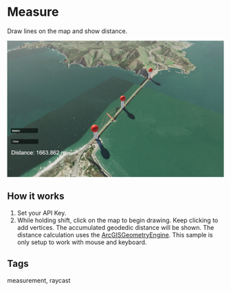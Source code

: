 # Measure

Draw lines on the map and show distance.

![Measure](measure.PNG)

## How it works

1. Set your API Key.
2. While holding shift, click on the map to begin drawing. Keep clicking to add vertices. The accumulated geodedic distance will be shown. The distance calculation uses the [ArcGISGeometryEngine](https://developers.arcgis.com/unity/api-reference/gameengine/geometry/arcgisgeometryengine#distancegeodetic). This sample is only setup to work with mouse and keyboard. 

## Tags

measurement, raycast
